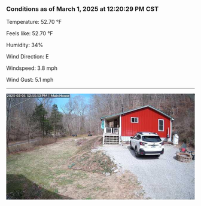 ### Conditions as of March 1, 2025 at 12:20:29 PM CST 

Temperature: 52.70 &deg;F

Feels like: 52.70 &deg;F

Humidity: 34%

Wind Direction: E

Windspeed: 3.8 mph

Wind Gust: 5.1 mph

---

<img src="./images/latest.jpeg"/>

